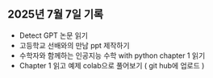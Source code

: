## 2025년 7월 7일 기록

- Detect GPT 논문 읽기
- 고등학교 선배와의 만남 ppt 제작하기
- 수학자와 함께하는 인공지능 수학 with python chapter 1 읽기
- Chapter 1 읽고 예제 colab으로 풀어보기 ( git hub에 업로드 )
